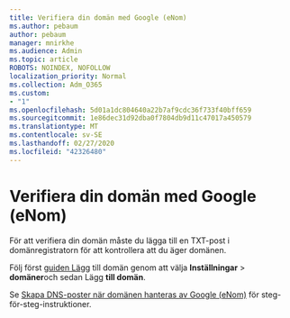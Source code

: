 ```yaml
---
title: Verifiera din domän med Google (eNom)
ms.author: pebaum
author: pebaum
manager: mnirkhe
ms.audience: Admin
ms.topic: article
ROBOTS: NOINDEX, NOFOLLOW
localization_priority: Normal
ms.collection: Adm_O365
ms.custom:
- "1"
ms.openlocfilehash: 5d01a1dc804640a22b7af9cdc36f733f40bff659
ms.sourcegitcommit: 1e86dec31d92dba0f7804db9d11c47017a450579
ms.translationtype: MT
ms.contentlocale: sv-SE
ms.lasthandoff: 02/27/2020
ms.locfileid: "42326480"
---
```

# <a name="verify-your-domain-with-google-enom"></a>Verifiera din domän med Google (eNom)

För att verifiera din domän måste du lägga till en TXT-post i domänregistratorn för att kontrollera att du äger domänen. 

Följ först [guiden Lägg](https://portal.office.com/adminportal/home#/Domains) till domän genom att välja **Inställningar** \> **domäner**och sedan Lägg **till domän**.
  
Se [Skapa DNS-poster när domänen hanteras av Google (eNom)](https://docs.microsoft.com/microsoft-365/admin/dns/create-dns-records-for-domain-managed-by-google-enom) för steg-för-steg-instruktioner.